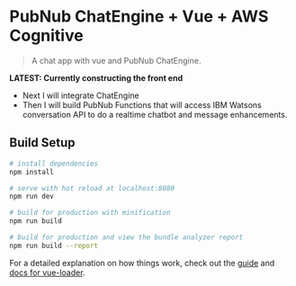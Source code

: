 # PubNub ChatEngine + Vue + AWS Cognitive

> A chat app with vue and PubNub ChatEngine.

**LATEST: Currently constructing the front end**
- Next I will integrate ChatEngine
- Then I will build PubNub Functions that will access IBM Watsons conversation API to do a realtime chatbot and message enhancements.

## Build Setup

``` bash
# install dependencies
npm install

# serve with hot reload at localhost:8080
npm run dev

# build for production with minification
npm run build

# build for production and view the bundle analyzer report
npm run build --report
```

For a detailed explanation on how things work, check out the [guide](http://vuejs-templates.github.io/webpack/) and [docs for vue-loader](http://vuejs.github.io/vue-loader).
